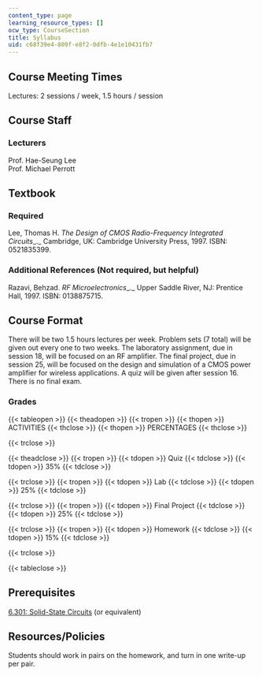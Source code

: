 ```yaml
---
content_type: page
learning_resource_types: []
ocw_type: CourseSection
title: Syllabus
uid: c68f39e4-809f-e8f2-0dfb-4e1e10431fb7
---
```


Course Meeting Times
--------------------

Lectures: 2 sessions / week, 1.5 hours / session

Course Staff
------------

### Lecturers

Prof. Hae-Seung Lee  
Prof. Michael Perrott

Textbook
--------

### Required

Lee, Thomas H. _The Design of CMOS Radio-Frequency Integrated Circuits__._ Cambridge, UK: Cambridge University Press, 1997. ISBN: 0521835399.

### Additional References (Not required, but helpful)

Razavi, Behzad. _RF Microelectronics__._ Upper Saddle River, NJ: Prentice Hall, 1997. ISBN: 0138875715.

Course Format
-------------

There will be two 1.5 hours lectures per week. Problem sets (7 total) will be given out every one to two weeks. The laboratory assignment, due in session 18, will be focused on an RF amplifier. The final project, due in session 25, will be focused on the design and simulation of a CMOS power amplifier for wireless applications. A quiz will be given after session 16. There is no final exam.

### Grades

{{< tableopen >}}
{{< theadopen >}}
{{< tropen >}}
{{< thopen >}}
ACTIVITIES
{{< thclose >}}
{{< thopen >}}
PERCENTAGES
{{< thclose >}}

{{< trclose >}}

{{< theadclose >}}
{{< tropen >}}
{{< tdopen >}}
Quiz
{{< tdclose >}}
{{< tdopen >}}
35%
{{< tdclose >}}

{{< trclose >}}
{{< tropen >}}
{{< tdopen >}}
Lab
{{< tdclose >}}
{{< tdopen >}}
25%
{{< tdclose >}}

{{< trclose >}}
{{< tropen >}}
{{< tdopen >}}
Final Project
{{< tdclose >}}
{{< tdopen >}}
25%
{{< tdclose >}}

{{< trclose >}}
{{< tropen >}}
{{< tdopen >}}
Homework
{{< tdclose >}}
{{< tdopen >}}
15%
{{< tdclose >}}

{{< trclose >}}

{{< tableclose >}}

  
Prerequisites
----------------

[6.301: Solid-State Circuits](/courses/6-301-solid-state-circuits-fall-2010/) (or equivalent)

Resources/Policies
------------------

Students should work in pairs on the homework, and turn in one write-up per pair.